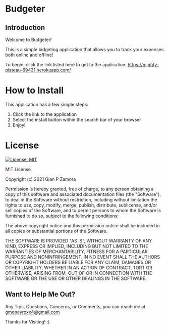 # Budgeter

## Introduction

Welcome to Budgeter!

This is a simple bidgeting application that allows you to track your expenses both online and offline!

To begin, click the link listed here to get to the application: https://mighty-plateau-69431.herokuapp.com/

# How to Install

This application has a few simple steps:
1. Click the link to the application
2. Select the install button within the search bar of your browser
3. Enjoy!

# License
[![License: MIT](https://img.shields.io/badge/License-MIT-yellow.svg)](https://opensource.org/licenses/MIT)

MIT License

Copyright (c) 2021 Gian P Zamora

Permission is hereby granted, free of charge, to any person obtaining a copy
of this software and associated documentation files (the "Software"), to deal
in the Software without restriction, including without limitation the rights
to use, copy, modify, merge, publish, distribute, sublicense, and/or sell
copies of the Software, and to permit persons to whom the Software is
furnished to do so, subject to the following conditions:

The above copyright notice and this permission notice shall be included in all
copies or substantial portions of the Software.

THE SOFTWARE IS PROVIDED "AS IS", WITHOUT WARRANTY OF ANY KIND, EXPRESS OR
IMPLIED, INCLUDING BUT NOT LIMITED TO THE WARRANTIES OF MERCHANTABILITY,
FITNESS FOR A PARTICULAR PURPOSE AND NONINFRINGEMENT. IN NO EVENT SHALL THE
AUTHORS OR COPYRIGHT HOLDERS BE LIABLE FOR ANY CLAIM, DAMAGES OR OTHER
LIABILITY, WHETHER IN AN ACTION OF CONTRACT, TORT OR OTHERWISE, ARISING FROM,
OUT OF OR IN CONNECTION WITH THE SOFTWARE OR THE USE OR OTHER DEALINGS IN THE
SOFTWARE.

## Want to Help Me Out?

Any Tips, Questions, Concerns, or Comments, you can reach me at gmoneyroxx4@gmail.com


Thanks for Visiting! :)